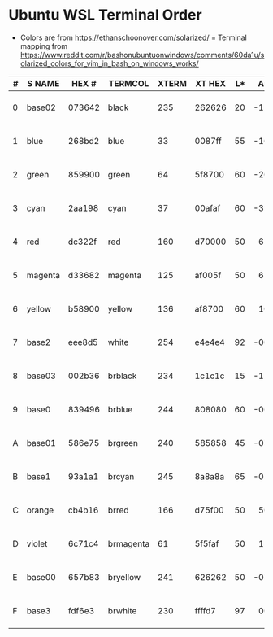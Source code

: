 Ubuntu WSL Terminal Order
=========================

- Colors are from <https://ethanschoonover.com/solarized/>
= Terminal mapping from <https://www.reddit.com/r/bashonubuntuonwindows/comments/60da1u/solarized_colors_for_vim_in_bash_on_windows_works/>

#|S NAME |HEX #   | TERMCOL |XTERM| XT HEX |L\*|A\*|B | R |G  |B  |  HSB
-|-------|--------|---------|-----|--------|-:|--:|--:|--:|--:|--:|-----------
0|base02 | 073642 |black    | 235 | 262626 |20|-12|-12|  7| 54| 66|192  90  26
1|blue   | 268bd2 |blue     |  33 | 0087ff |55|-10|-45| 38|139|210|205  82  82
2|green  | 859900 |green    |  64 | 5f8700 |60|-20| 65|133|153|  0| 68 100  60
3|cyan   | 2aa198 |cyan     |  37 | 00afaf |60|-35|-05| 42|161|152|175  74  63
4|red    | dc322f |red      | 160 | d70000 |50| 65| 45|220| 50| 47|  1  79  86
5|magenta| d33682 |magenta  | 125 | af005f |50| 65|-05|211| 54|130|331  74  83
6|yellow | b58900 |yellow   | 136 | af8700 |60| 10| 65|181|137|  0| 45 100  71
7|base2  | eee8d5 |white    | 254 | e4e4e4 |92|-00| 10|238|232|213| 44  11  93
8|base03 | 002b36 |brblack  | 234 | 1c1c1c |15|-12|-12|  0| 43| 54|193 100  21
9|base0  | 839496 |brblue   | 244 | 808080 |60|-06|-03|131|148|150|186  13  59
A|base01 | 586e75 |brgreen  | 240 | 585858 |45|-07|-07| 88|110|117|194  25  46
B|base1  | 93a1a1 |brcyan   | 245 | 8a8a8a |65|-05|-02|147|161|161|180   9  63
C|orange | cb4b16 |brred    | 166 | d75f00 |50| 50| 55|203| 75| 22| 18  89  80
D|violet | 6c71c4 |brmagenta|  61 | 5f5faf |50| 15|-45|108|113|196|237  45  77
E|base00 | 657b83 |bryellow | 241 | 626262 |50|-07|-07|101|123|131|195  23  51
F|base3  | fdf6e3 |brwhite  | 230 | ffffd7 |97| 00| 10|253|246|227| 44  10  99

